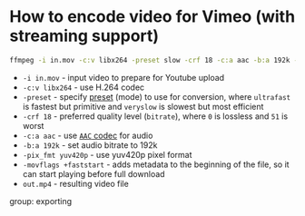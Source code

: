# How to encode video for Vimeo (with streaming support)

```bash
ffmpeg -i in.mov -c:v libx264 -preset slow -crf 18 -c:a aac -b:a 192k -pix_fmt yuv420p -movflags +faststart out.mp4
```

- `-i in.mov` - input video to prepare for Youtube upload
- `-c:v libx264` - use H.264 codec
- `-preset` - specify [preset](https://trac.ffmpeg.org/wiki/Encode/H.264#Preset) (mode) to use for conversion, where `ultrafast` is fastest but primitive and `veryslow` is slowest but most efficient
- `-crf 18` - preferred quality level (`bitrate`), where `0` is lossless and `51` is worst
- `-c:a aac` - use [`AAC` codec](/ffmpeg/encode-mp3-to-aac) for audio
- `-b:a 192k` - set audio bitrate to 192k
- `-pix_fmt yuv420p` - use yuv420p pixel format
- `-movflags +faststart` - adds metadata to the beginning of the file, so it can start playing before full download
- `out.mp4` - resulting video file

group: exporting


